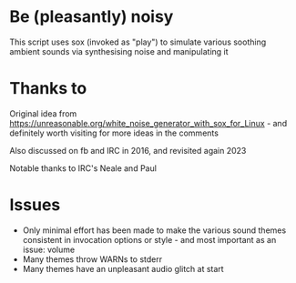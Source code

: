 # Be (pleasantly) noisy

This script uses sox (invoked as "play") to simulate various soothing ambient
sounds via synthesising noise and manipulating it


# Thanks to

Original idea from https://unreasonable.org/white_noise_generator_with_sox_for_Linux - and definitely worth visiting for more ideas in the comments

Also discussed on fb and IRC in 2016, and revisited again 2023

Notable thanks to IRC's Neale and Paul


# Issues

* Only minimal effort has been made to make the various sound themes consistent
  in invocation options or style - and most important as an issue: volume
* Many themes throw WARNs to stderr
* Many themes have an unpleasant audio glitch at start


